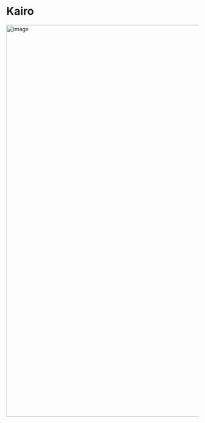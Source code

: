 # Kairo
<img width="1024" height="1024" alt="image" src="https://github.com/user-attachments/assets/31e3ce4a-c746-4e39-9990-017b4cbbc59f" />
